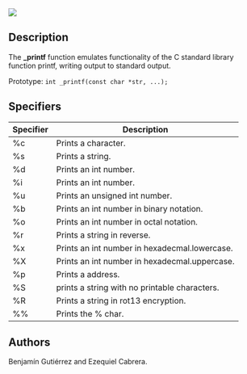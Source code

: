 <div><img style= "text-align:center" src = "https://user-images.githubusercontent.com/81387977/155136726-0acad71c-42d2-41f0-ad62-784d315048b8.png"></div>

## Description

The **_printf** function emulates functionality of the C standard library function printf, writing output to standard output.

Prototype: ``int _printf(const char *str, ...);``


## Specifiers

| Specifier | Description                                       |
|-----------|---------------------------------------------------|
| %c        | Prints a character.                               |
| %s        | Prints a string.                                  |
| %d        | Prints an int number.                             |
| %i        | Prints an int number.                             |
| %u        | Prints an unsigned int number.                    |
| %b        | Prints an int number in binary notation.          |
| %o        | Prints an int number in octal notation.           |
| %r        | Prints a string in reverse.                       |
| %x        | Prints an int number in hexadecmal.lowercase.     |
| %X        | Prints an int number in hexadecmal.uppercase.     |
| %p        | Prints a address.                                 |
| %S        | prints a string with no printable characters.     |
| %R        | Prints a string in rot13 encryption.              |
| %%        | Prints the % char.                                |

## Authors

Benjamín Gutiérrez and Ezequiel Cabrera.
